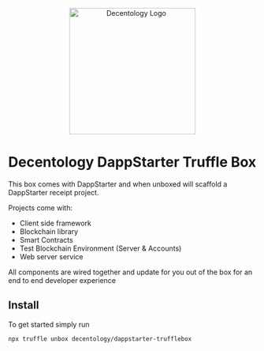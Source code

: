 <p align="center">
<img src="https://info.decentology.com/assets/brand/SVG/decentology-logo.svg" width="256" alt="Decentology Logo" />
</p>

# Decentology DappStarter Truffle Box
This box comes with DappStarter and when unboxed will scaffold a DappStarter receipt project.

Projects come with:
- Client side framework
- Blockchain library
- Smart Contracts
- Test Blockchain Environment (Server & Accounts)
- Web server service

All components are wired together and update for you out of the box for an end to end developer experience

## Install
To get started simply run

```npx truffle unbox decentology/dappstarter-trufflebox```